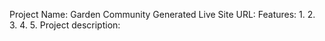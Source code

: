 Project Name: Garden Community
Generated Live Site URL: 
Features:
1.
2.
3.
4.
5.
Project description:
